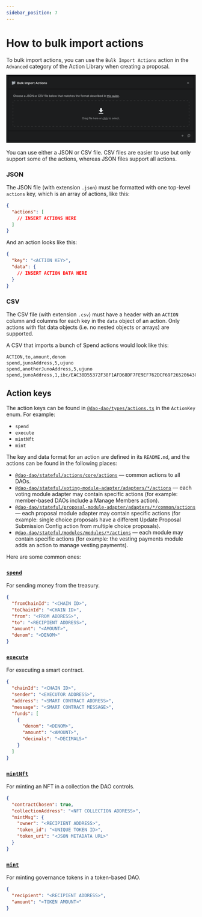 ```yaml
---
sidebar_position: 7
---
```


# How to bulk import actions

To bulk import actions, you can use the `Bulk Import Actions` action in the
`Advanced` category of the Action Library when creating a proposal.

![Bulk import actions](/img/dao-governance/bulk-import-actions.png)

You can use either a JSON or CSV file. CSV files are easier to use but only
support some of the actions, whereas JSON files support all actions.

### JSON

The JSON file (with extension `.json`) must be formatted with one top-level
`actions` key, which is an array of actions, like this:

```json
{
  "actions": [
    // INSERT ACTIONS HERE
  ]
}
```

And an action looks like this:

```json
{
  "key": "<ACTION KEY>",
  "data": {
    // INSERT ACTION DATA HERE
  }
}
```

### CSV

The CSV file (with extension `.csv`) must have a header with an `ACTION` column
and columns for each key in the `data` object of an action. Only actions with
flat data objects (i.e. no nested objects or arrays) are supported.

A CSV that imports a bunch of Spend actions would look like this:

```
ACTION,to,amount,denom
spend,junoAddress,5,ujuno
spend,anotherJunoAddress,5,ujuno
spend,junoAddress,1,ibc/EAC38D55372F38F1AFD68DF7FE9EF762DCF69F26520643CF3F9D292A738D8034
```

## Action keys

The action keys can be found in
[`@dao-dao/types/actions.ts`](https://github.com/DA0-DA0/dao-dao-ui/tree/development/packages/types/actions.ts)
in the `ActionKey` enum. For example:

- `spend`
- `execute`
- `mintNft`
- `mint`

The key and data format for an action are defined in its `README.md`, and the
actions can be found in the following places:

- [`@dao-dao/stateful/actions/core/actions`](https://github.com/DA0-DA0/dao-dao-ui/tree/development/packages/stateful/actions/core/actions)
  — common actions to all DAOs.
- [`@dao-dao/stateful/voting-module-adapter/adapters/*/actions`](https://github.com/DA0-DA0/dao-dao-ui/tree/development/packages/stateful/voting-module-adapter/adapters)
  — each voting module adapter may contain specific actions (for example:
  member-based DAOs include a Manage Members action).
- [`@dao-dao/stateful/proposal-module-adapter/adapters/*/common/actions`](https://github.com/DA0-DA0/dao-dao-ui/tree/development/packages/stateful/proposal-module-adapter/adapters)
  — each proposal module adapter may contain specific actions (for example:
  single choice proposals have a different Update Proposal Submission Config
  action from multiple choice proposals).
- [`@dao-dao/stateful/modules/modules/*/actions`](https://github.com/DA0-DA0/dao-dao-ui/tree/development/packages/stateful/modules/modules)
  — each module may contain specific actions (for example: the vesting payments
  module adds an action to manage vesting payments).

Here are some common ones:

### [`spend`](https://github.com/DA0-DA0/dao-dao-ui/tree/development/packages/stateful/actions/core/actions/Spend/README.md)

For sending money from the treasury.

```json
{
  "fromChainId": "<CHAIN ID>",
  "toChainId": "<CHAIN ID>",
  "from": "<FROM ADDRESS>",
  "to": "<RECIPIENT ADDRESS>",
  "amount": "<AMOUNT>",
  "denom": "<DENOM>"
}
```

### [`execute`](https://github.com/DA0-DA0/dao-dao-ui/tree/development/packages/stateful/actions/core/actions/Execute/README.md)

For executing a smart contract.

```json
{
  "chainId": "<CHAIN ID>",
  "sender": "<EXECUTOR ADDRESS>",
  "address": "<SMART CONTRACT ADDRESS>",
  "message": "<SMART CONTRACT MESSAGE>",
  "funds": [
    {
      "denom": "<DENOM>",
      "amount": "<AMOUNT>",
      "decimals": "<DECIMALS>"
    }
  ]
}
```

### [`mintNft`](https://github.com/DA0-DA0/dao-dao-ui/tree/development/packages/stateful/actions/core/actions/MintNft/README.md)

For minting an NFT in a collection the DAO controls.

```json
{
  "contractChosen": true,
  "collectionAddress": "<NFT COLLECTION ADDRESS>",
  "mintMsg": {
    "owner": "<RECIPIENT ADDRESS>",
    "token_id": "<UNIQUE TOKEN ID>",
    "token_uri": "<JSON METADATA URL>"
  }
}
```

### [`mint`](https://github.com/DA0-DA0/dao-dao-ui/blob/development/packages/stateful/voting-module-adapter/adapters/DaoVotingTokenStaked/actions/DaoVotingTokenStakedMint/README.md)

For minting governance tokens in a token-based DAO.

```json
{
  "recipient": "<RECIPIENT ADDRESS>",
  "amount": "<TOKEN AMOUNT>"
}
```
